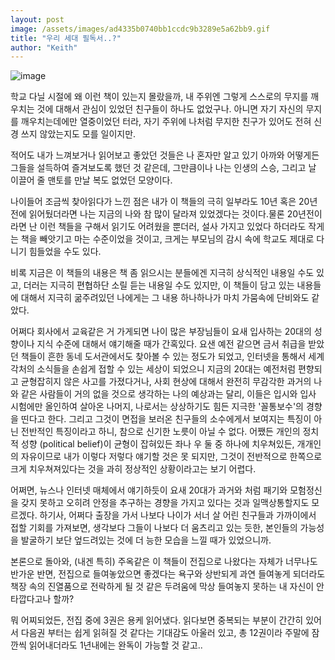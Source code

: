 ```yaml
---
layout: post
image: /assets/images/ad4335b0740bb1ccdc9b3289e5a62bb9.gif
title: "우리 세대 필독서..?"
author: "Keith"
---
```


![image](/assets/images/ad4335b0740bb1ccdc9b3289e5a62bb9.gif)


학교 다닐 시절에 왜 이런 책이 있는지 몰랐을까, 내 주위엔 그렇게 스스로의 무지를 깨우치는 것에 대해서 관심이 있었던 친구들이 하나도 없었구나. 아니면 자기 자신의 무지를 깨우치는데에만 열중이었던 터라, 자기 주위에 나처럼 무지한 친구가 있어도 전혀 신경 쓰지 않았는지도 모를 일이지만. 

적어도 내가 느껴보거나 읽어보고 좋았던 것들은 나 혼자만 알고 있기 아까와 어떻게든 그들을 설득하여 즐겨보도록 했던 것 같은데, 그만큼이나 나는 인생의 스승, 그리고 날 이끌어 줄 맨토를 만날 복도 없었던 모양이다.

나이들어 조금씩 찾아읽다가 느낀 점은 내가 이 책들의 극히 일부라도 10년 혹은 20년전에 읽어뒀더라면 나는 지금의 나와 참 많이 달라져 있었겠다는 것이다.물론 20년전이라면 난 이런 책들을 구해서 읽기도 어려웠을 뿐더러, 설사 가지고 있었다 하더라도 작게는 책을 빼앗기고 마는 수준이었을 것이고, 크게는 부모님의 감시 속에 학교도 제대로 다니기 힘들었을 수도 있다. 

비록 지금은 이 책들의 내용은 책 좀 읽으시는 분들에겐 지극히 상식적인 내용일 수도 있고, 더러는 지극히 편협하단 소릴 듣는 내용일 수도 있지만, 이 책들이 담고 있는 내용들에 대해서 지극히 굶주려있던 나에게는 그 내용 하나하나가 마치 가뭄속에 단비와도 같았다.

어쩌다 회사에서 교육같은 거 가게되면 나이 많은 부장님들이 요새 입사하는 20대의 성향이나 지식 수준에 대해서 얘기해줄 때가 간혹있다. 요샌 예전 같으면 금서 취급을 받았던 책들이 흔한 동네 도서관에서도 찾아볼 수 있는 정도가 되었고, 인터넷을 통해서 세계 각처의 소식들을 손쉽게 접할 수 있는 세상이 되었으니 지금의 20대는 예전처럼 편향되고 균형잡히지 않은 사고를 가졌다거나, 사회 현상에 대해서 완전히 무감각한 과거의 나와 같은 사람들이 거의 없을 것으로 생각하는 나의 예상과는 달리, 이들은 입시와 입사 시험에만 올인하여 살아온 나머지, 나로서는 상상하기도 힘든 지극한 '꼴통보수'의 경향을 띤다고 한다. 그리고 그것이 면접을 보러온 친구들의 소수에게서 보여지는 특징이 아닌 전반적인 특징이라고 하니, 참으로 신기한 노릇이 아닐 수 없다. 어쨌든 개인의 정치적 성향 (political belief)이 균형이 잡혀있든 좌나 우 둘 중 하나에 치우쳐있든, 개개인의 자유이므로 내가 이렇다 저렇다 얘기할 것은 못 되지만, 그것이 전반적으로 한쪽으로 크게 치우쳐져있다는 것을 과히 정상적인 상황이라고는 보기 어렵다. 

어쩌면, 뉴스나 인터넷 매체에서 얘기하듯이 요새 20대가 과거와 처럼 패기와 모험정신을 갖지 못하고 오히려 안정을 추구하는 경향을 가지고 있다는 것과 일맥상통할지도 모르겠다. 하기사, 어쩌다 출장을 가서 나보다 나이가 서너 살 어린 친구들과 가까이에서 접할 기회를 가져보면, 생각보다 그들이 나보다 더 움츠리고 있는 듯한, 본인들의 가능성을 발굴하기 보단 엎드려있는 것에 더 능한 모습을 느낄 때가 있었으니까.

본론으로 돌아와, (내겐 특히) 주옥같은 이 책들이 전집으로 나왔다는 자체가 너무나도 반가운 반면, 전집으로 들여놓았으면 좋겠다는 욕구와 상반되게 과연 들여놓게 되더라도 책장 속의 진열품으로 전락하게 될 것 같은 두려움에 막상 들여놓지 못하는 내 자신이 안타깝다고나 할까? 

뭐 어찌되었든, 전집 중에 3권은 용케 읽어냈다. 읽다보면 중복되는 부분이 간간히 있어서 다음권 부터는 쉽게 읽혀질 것 같다는 기대감도 아울러 있고, 총 12권이라 주말에 잠깐씩 읽어내더라도 1년내에는 완독이 가능할 것 같고..


